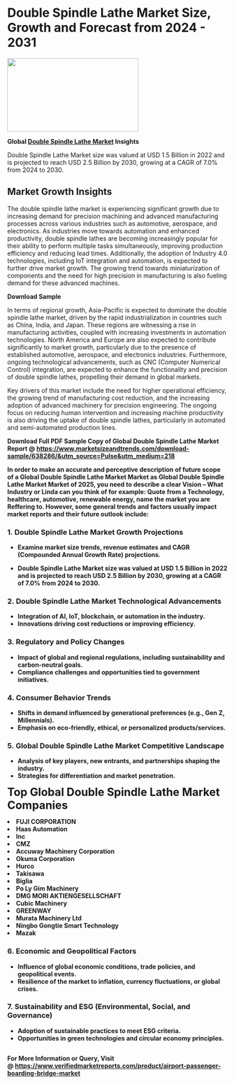 <H1>Double Spindle Lathe Market Size, Growth and Forecast from 2024 - 2031</H1><img class="aligncenter size-medium wp-image-584254" src="https://thirdeyenews.in/wp-content/uploads/2024/09/Global-Market-Research-300x168.jpeg" alt="" width="300" height="168" /><p><strong>Global&nbsp;<a href="https://www.marketsizeandtrends.com/download-sample/638286/&amp;utm_source=Pulse&amp;utm_medium=218">Double Spindle Lathe Market</a> Insights</strong></p><p>Double Spindle Lathe Market size was valued at USD 1.5 Billion in 2022 and is projected to reach USD 2.5 Billion by 2030, growing at a CAGR of 7.0% from 2024 to 2030.</p><p><h2>Market Growth Insights</h2> <p>The double spindle lathe market is experiencing significant growth due to increasing demand for precision machining and advanced manufacturing processes across various industries such as automotive, aerospace, and electronics. As industries move towards automation and enhanced productivity, double spindle lathes are becoming increasingly popular for their ability to perform multiple tasks simultaneously, improving production efficiency and reducing lead times. Additionally, the adoption of Industry 4.0 technologies, including IoT integration and automation, is expected to further drive market growth. The growing trend towards miniaturization of components and the need for high precision in manufacturing is also fueling demand for these advanced machines.</p> <p><strong>Download Sample</strong></p> <p>In terms of regional growth, Asia-Pacific is expected to dominate the double spindle lathe market, driven by the rapid industrialization in countries such as China, India, and Japan. These regions are witnessing a rise in manufacturing activities, coupled with increasing investments in automation technologies. North America and Europe are also expected to contribute significantly to market growth, particularly due to the presence of established automotive, aerospace, and electronics industries. Furthermore, ongoing technological advancements, such as CNC (Computer Numerical Control) integration, are expected to enhance the functionality and precision of double spindle lathes, propelling their demand in global markets.</p> <p>Key drivers of this market include the need for higher operational efficiency, the growing trend of manufacturing cost reduction, and the increasing adoption of advanced machinery for precision engineering. The ongoing focus on reducing human intervention and increasing machine productivity is also driving the uptake of double spindle lathes, particularly in automated and semi-automated production lines.</p> <p><strong></p><p><span class=""><strong>Download Full PDF Sample Copy of Global Double Spindle Lathe Market Report</strong> @ <a href="https://www.marketsizeandtrends.com/download-sample/638286/&amp;utm_source=Pulse&amp;utm_medium=218" target="_blank">https://www.marketsizeandtrends.com/download-sample/638286/&amp;utm_source=Pulse&amp;utm_medium=218</a></span></p><p>In order to make an accurate and perceptive description of future scope of a Global&nbsp;Double Spindle Lathe Market Market as Global&nbsp;Double Spindle Lathe Market Market of 2025, you need to describe a clear Vision &ndash; What Industry or Linda can you think of for example: Quote from a Technology, healthcare, automotive, renewable energy, name the market you are Reffering to. However, some general trends and factors usually impact market reports and their future outlook include:</p><h3>1.&nbsp;<strong>Double Spindle Lathe Market Growth Projections</strong></h3><ul><li>Examine market size trends, revenue estimates and CAGR (Compounded Annual Growth Rate) projections.</li><li><p>Double Spindle Lathe Market size was valued at USD 1.5 Billion in 2022 and is projected to reach USD 2.5 Billion by 2030, growing at a CAGR of 7.0% from 2024 to 2030.</p></li></ul><h3>2.&nbsp;<strong>Double Spindle Lathe Market Technological Advancements</strong></h3><ul><li>Integration of AI, IoT, blockchain, or automation in the industry.</li><li>Innovations driving cost reductions or improving efficiency.</li></ul><h3>3.&nbsp;<strong>Regulatory and Policy Changes</strong></h3><ul><li>Impact of global and regional regulations, including sustainability and carbon-neutral goals.</li><li>Compliance challenges and opportunities tied to government initiatives.</li></ul><h3>4.&nbsp;<strong>Consumer Behavior Trends</strong></h3><ul><li>Shifts in demand influenced by generational preferences (e.g., Gen Z, Millennials).</li><li>Emphasis on eco-friendly, ethical, or personalized products/services.</li></ul><h3>5.&nbsp;<strong>Global Double Spindle Lathe Market Competitive Landscape</strong></h3><ul><li>Analysis of key players, new entrants, and partnerships shaping the industry.</li><li>Strategies for differentiation and market penetration.</li></ul><p data-pm-slice="1 1 []"><span style="color: inherit; font-family: inherit; font-size: 25px;">Top Global Double Spindle Lathe Market Companies</span></p><div class="" data-test-id=""><p><li>FUJI CORPORATION</li><li> Haas Automation</li><li> Inc</li><li> CMZ</li><li> Accuway Machinery Corporation</li><li> Okuma Corporation</li><li> Hurco</li><li> Takisawa</li><li> Biglia</li><li> Po Ly Gim Machinery</li><li> DMG MORI AKTIENGESELLSCHAFT</li><li> Cubic Machinery</li><li> GREENWAY</li><li> Murata Machinery Ltd</li><li> Ningbo Gongtie Smart Technology</li><li> Mazak</li></p></div><h3>6.&nbsp;<strong>Economic and Geopolitical Factors</strong></h3><ul><li>Influence of global economic conditions, trade policies, and geopolitical events.</li><li>Resilience of the market to inflation, currency fluctuations, or global crises.</li></ul><h3>7.&nbsp;<strong>Sustainability and ESG (Environmental, Social, and Governance)</strong></h3><ul><li>Adoption of sustainable practices to meet ESG criteria.</li><li>Opportunities in green technologies and circular economy principles.</li></ul><h2><strong style="font-size: 14px;">For More Information or Query, Visit @&nbsp;</strong><a style="background-color: #ffffff; font-size: 14px;" href="https://www.marketsizeandtrends.com/report/double-spindle-lathe-market/" target="_blank">https://www.verifiedmarketreports.com/product/airport-passenger-boarding-bridge-market</a></h2>
